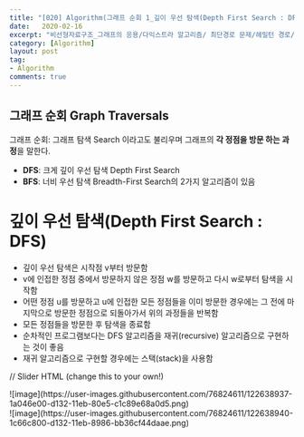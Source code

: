```yaml
---
title: "[020] Algorithm(그래프 순회 1_깊이 우선 탐색(Depth First Search : DFS))"
date:   2020-02-16
excerpt: "비선형자료구조_그래프의 응용/다익스트라 알고리즘/ 최단경로 문제/헤밀턴 경로/ 헤밀턴 순회/NP 복잡도 "
category: [Algorithm]
layout: post
tag:
- Algorithm
comments: true
---
```




## 그래프 순회 Graph Traversals
그래프 순회: 그래프 탐색 Search 이라고도 불리우며 그래프의 **각 정점을 방문 하는 과정**을 말한다.      

* **DFS**: 크게 깊이 우선 탐색 Depth First Search 
* **BFS**: 너비 우선 탐색 Breadth-First Search의 2가지 알고리즘이 있음




 # 깊이 우선 탐색(Depth First Search : DFS)
- 깊이 우선 탐색은 시작점 v부터 방문함
- v에 인접한 정점 중에서 방문하지 않은 정점 w를 방문하고 다시 w로부터 탐색을 시작함
- 어떤 정점 u를 방문하고 u에 인접한 모든 정점들을 이미 방문한 경우에는 그 전에 마지막으로 방문한 정점으로 되돌아가서 위의 과정들을 반복함
- 모든 정점들을 방문한 후 탐색을 종료함
- 순차적인 프로그램보다는 DFS 알고리즘을 재귀(recursive) 알고리즘으로 구현하는 것이 좋음
- 재귀 알고리즘으로 구현할 경우에는 스택(stack)을 사용함

<script>
  $(document).ready(function(){
    $('.slider').bxSlider();
  });
</script>

// Slider HTML (change this to your own!)
<div class="slider">
  <div>![image](https://user-images.githubusercontent.com/76824611/122638937-1a046e00-d132-11eb-80e5-c1c89e68a0d5.png)</div>
  <div>![image](https://user-images.githubusercontent.com/76824611/122638940-1c66c800-d132-11eb-8986-bb36cf44daae.png)</div>
</div>
